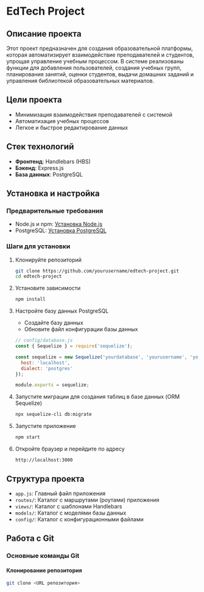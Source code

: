 # EdTech Project

## Описание проекта
Этот проект предназначен для создания образовательной платформы, которая автоматизирует взаимодействие преподавателей и студентов, упрощая управление учебным процессом. В системе реализованы функции для добавления пользователей, создания учебных групп, планирования занятий, оценки студентов, выдачи домашних заданий и управления библиотекой образовательных материалов.

## Цели проекта
- Минимизация взаимодействия преподавателей с системой
- Автоматизация учебных процессов
- Легкое и быстрое редактирование данных

## Стек технологий
- **Фронтенд**: Handlebars (HBS)
- **Бэкенд**: Express.js
- **База данных**: PostgreSQL

## Установка и настройка

### Предварительные требования
- Node.js и npm: [Установка Node.js](https://nodejs.org/)
- PostgreSQL: [Установка PostgreSQL](https://www.postgresql.org/download/)

### Шаги для установки
1. Клонируйте репозиторий
    ```sh
    git clone https://github.com/yourusername/edtech-project.git
    cd edtech-project
    ```

2. Установите зависимости
    ```sh
    npm install
    ```

3. Настройте базу данных PostgreSQL
    - Создайте базу данных
    - Обновите файл конфигурации базы данных

    ```js
    // config/database.js
    const { Sequelize } = require('sequelize');

    const sequelize = new Sequelize('yourdatabase', 'yourusername', 'yourpassword', {
      host: 'localhost',
      dialect: 'postgres'
    });

    module.exports = sequelize;
    ```

4. Запустите миграции для создания таблиц в базе данных (ORM Sequelize)
    ```sh
    npx sequelize-cli db:migrate
    ```

5. Запустите приложение
    ```sh
    npm start
    ```

6. Откройте браузер и перейдите по адресу
    ```
    http://localhost:3000
    ```

## Структура проекта
- `app.js`: Главный файл приложения
- `routes/`: Каталог с маршрутами (роутами) приложения
- `views/`: Каталог с шаблонами Handlebars
- `models/`: Каталог с моделями базы данных
- `config/`: Каталог с конфигурационными файлами

## Работа с Git
### Основные команды Git

#### Клонирование репозитория
```sh
git clone <URL репозитория>
